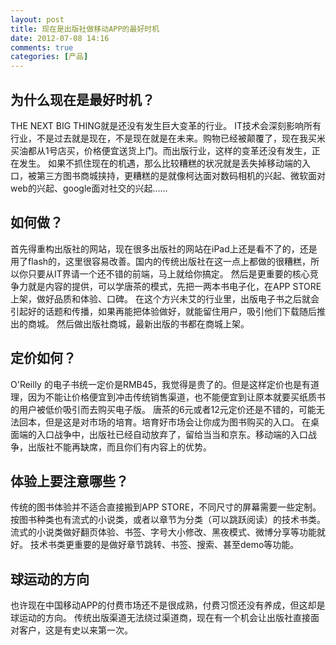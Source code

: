 ```yaml
---
layout: post
title: 现在是出版社做移动APP的最好时机
date: 2012-07-08 14:16
comments: true
categories: [产品]
---
```

<h2>为什么现在是最好时机？</h2>
THE NEXT BIG THING就是还没有发生巨大变革的行业。
IT技术会深刻影响所有行业，不是过去就是现在，不是现在就是在未来。购物已经被颠覆了，现在我买米买油都从1号店买，价格便宜送货上门。而出版行业，这样的变革还没有发生，正在发生。
如果不抓住现在的机遇，那么比较糟糕的状况就是丢失掉移动端的入口，被第三方图书商城挟持，更糟糕的是就像柯达面对数码相机的兴起、微软面对web的兴起、google面对社交的兴起……
<h2>如何做？</h2>
首先得重构出版社的网站，现在很多出版社的网站在iPad上还是看不了的，还是用了flash的，这里很容易改善。国内的传统出版社在这一点上都做的很糟糕，所以你只要从IT界请一个还不错的前端，马上就给你搞定。
然后是更重要的核心竞争力就是内容的提供，可以学唐茶的模式，先把一两本书电子化，在APP STORE上架，做好品质和体验、口碑。
在这个方兴未艾的行业里，出版电子书之后就会引起好的话题和传播，如果再能把体验做好，就能留住用户，吸引他们下载随后推出的商城。
然后做出版社商城，最新出版的书都在商城上架。
<h2>定价如何？</h2>
O'Reilly 的电子书统一定价是RMB45，我觉得是贵了的。但是这样定价也是有道理，因为不能让价格便宜到冲击传统销售渠道，也不能便宜到让原本就要买纸质书的用户被低价吸引而去购买电子版。
唐茶的6元或者12元定价还是不错的，可能无法回本，但是这是对市场的培育。培育好市场会让你成为图书购买的入口。
在桌面端的入口战争中，出版社已经自动放弃了，留给当当和京东。移动端的入口战争，出版社不能再缺席，而且你们有内容上的优势。
<h2>体验上要注意哪些？</h2>
传统的图书体验并不适合直接搬到APP STORE，不同尺寸的屏幕需要一些定制。按图书种类也有流式的小说类，或者以章节为分类（可以跳跃阅读）的技术书类。
流式的小说类做好翻页体验、书签、字号大小修改、黑夜模式、微博分享等功能就好。
技术书类更重要的是做好章节跳转、书签、搜索、甚至demo等功能。
<h2>球运动的方向</h2>
也许现在中国移动APP的付费市场还不是很成熟，付费习惯还没有养成，但这却是球运动的方向。
传统出版渠道无法绕过渠道商，现在有一个机会让出版社直接面对客户，这是有史以来第一次。
